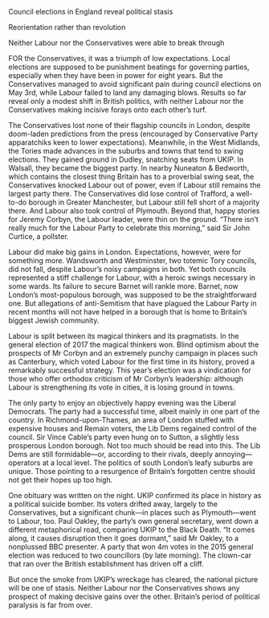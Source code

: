 Council elections in England reveal political stasis

Reorientation rather than revolution

Neither Labour nor the Conservatives were able to break through

FOR the Conservatives, it was a triumph of low expectations. Local elections are supposed to be punishment beatings for governing parties, especially when they have been in power for eight years. But the Conservatives managed to avoid significant pain during council elections on May 3rd, while Labour failed to land any damaging blows. Results so far reveal only a modest shift in British politics, with neither Labour nor the Conservatives making incisive forays onto each other’s turf.

The Conservatives lost none of their flagship councils in London, despite doom-laden predictions from the press (encouraged by Conservative Party apparatchiks keen to lower expectations). Meanwhile, in the West Midlands, the Tories made advances in the suburbs and towns that tend to swing elections. They gained ground in Dudley, snatching seats from UKIP. In Walsall, they became the biggest party. In nearby Nuneaton & Bedworth, which contains the closest thing Britain has to a proverbial swing seat, the Conservatives knocked Labour out of power, even if Labour still remains the largest party there. The Conservatives did lose control of Trafford, a well-to-do borough in Greater Manchester, but Labour still fell short of a majority there. And Labour also took control of Plymouth. Beyond that, happy stories for Jeremy Corbyn, the Labour leader, were thin on the ground. “There isn't really much for the Labour Party to celebrate this morning,” said Sir John Curtice, a pollster.

Labour did make big gains in London. Expectations, however, were for something more. Wandsworth and Westminster, two totemic Tory councils, did not fall, despite Labour’s noisy campaigns in both. Yet both councils represented a stiff challenge for Labour, with a heroic swings necessary in some wards. Its failure to secure Barnet will rankle more. Barnet, now London’s most-populous borough, was supposed to be the straightforward one. But allegations of anti-Semitism that have plagued the Labour Party in recent months will not have helped in a borough that is home to Britain’s biggest Jewish community.

Labour is split between its magical thinkers and its pragmatists. In the general election of 2017 the magical thinkers won. Blind optimism about the prospects of Mr Corbyn and an extremely punchy campaign in places such as Canterbury, which voted Labour for the first time in its history, proved a remarkably successful strategy. This year’s election was a vindication for those who offer orthodox criticism of Mr Corbyn’s leadership: although Labour is strengthening its vote in cities, it is losing ground in towns.

The only party to enjoy an objectively happy evening was the Liberal Democrats. The party had a successful time, albeit mainly in one part of the country. In Richmond-upon-Thames, an area of London stuffed with expensive houses and Remain voters, the Lib Dems regained control of the council. Sir Vince Cable’s party even hung on to Sutton, a slightly less prosperous London borough. Not too much should be read into this. The Lib Dems are still formidable—or, according to their rivals, deeply annoying—operators at a local level. The politics of south London’s leafy suburbs are unique. Those pointing to a resurgence of Britain’s forgotten centre should not get their hopes up too high.

One obituary was written on the night. UKIP confirmed its place in history as a political suicide bomber. Its voters drifted away, largely to the Conservatives, but a significant chunk—in places such as Plymouth—went to Labour, too. Paul Oakley, the party’s own general secretary, went down a different metaphorical road, comparing UKIP to the Black Death. “It comes along, it causes disruption then it goes dormant,” said Mr Oakley, to a nonplussed BBC presenter. A party that won 4m votes in the 2015 general election was reduced to two councillors (by late morning). The clown-car that ran over the British establishment has driven off a cliff.

But once the smoke from UKIP’s wreckage has cleared, the national picture will be one of stasis. Neither Labour nor the Conservatives shows any prospect of making decisive gains over the other. Britain’s period of political paralysis is far from over.